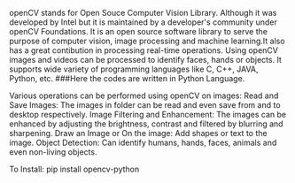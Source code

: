 openCV stands for Open Souce Computer Vision Library. Although it was developed by Intel but it is maintained by a developer's community  under openCV Foundations. It is an open source software library to serve the purpose of computer vision, image processing and machine learning.It also has a great contibution in processing real-time operations. Using openCV images and videos can be processed to identify faces, hands or objects. It supports wide variety of programming languages like C, C++, JAVA, Python, etc. 
###Here the codes are written in Python Language.

Various operations can be performed using openCV on images:
Read and Save Images: The images in folder can be read and even save from and to desktop respectively.
Image Filtering and Enhancement: The images can be enhanced by adjusting the brightness, contrast and filtered by blurring and sharpening.
Draw an Image or On the image: Add shapes or text to the image.
Object Detection: Can identify humans, hands, faces, animals and even non-living objects.

To Install:
pip install opencv-python
